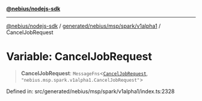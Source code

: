 [**@nebius/nodejs-sdk**](../../../../../../README.md)

***

[@nebius/nodejs-sdk](../../../../../../README.md) / [generated/nebius/msp/spark/v1alpha1](../README.md) / CancelJobRequest

# Variable: CancelJobRequest

> **CancelJobRequest**: `MessageFns`\<[`CancelJobRequest`](../interfaces/CancelJobRequest.md), `"nebius.msp.spark.v1alpha1.CancelJobRequest"`\>

Defined in: src/generated/nebius/msp/spark/v1alpha1/index.ts:2328

